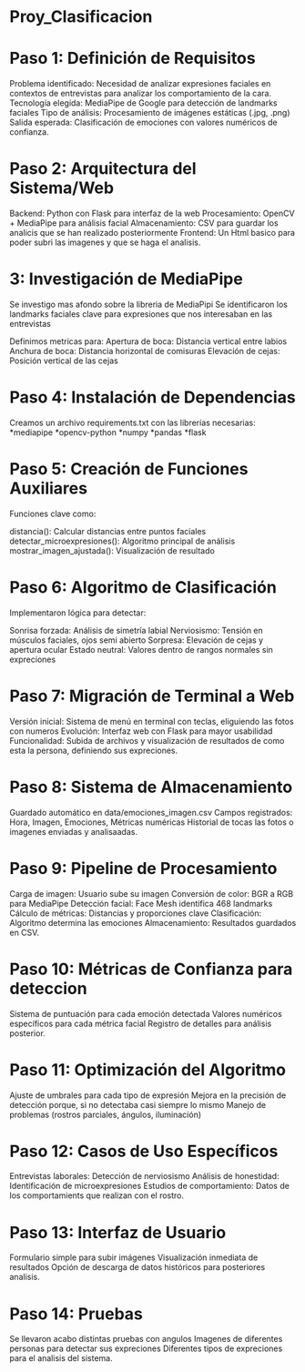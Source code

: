# Proy_Clasificacion

# Paso 1: Definición de Requisitos

Problema identificado: Necesidad de analizar expresiones faciales en contextos de entrevistas para analizar los comportamiento de la cara.
Tecnología elegida: MediaPipe de Google para detección de landmarks faciales
Tipo de análisis: Procesamiento de imágenes estáticas (.jpg, .png)
Salida esperada: Clasificación de emociones con valores numéricos de confianza.

# Paso 2: Arquitectura del Sistema/Web

Backend: Python con Flask para interfaz de la web
Procesamiento: OpenCV + MediaPipe para análisis facial
Almacenamiento: CSV para guardar los analicis que se han realizado posteriormente
Frontend: Un Html basico para poder subri las imagenes y que se haga el analisis.

# 3: Investigación de MediaPipe

Se investigo mas afondo sobre la libreria de MediaPipi
Se identificaron los landmarks faciales clave para expresiones que nos interesaban en las entrevistas

Definimos metricas para:
Apertura de boca: Distancia vertical entre labios
Anchura de boca: Distancia horizontal de comisuras
Elevación de cejas: Posición vertical de las cejas

# Paso 4: Instalación de Dependencias

Creamos un archivo requirements.txt con las librerías necesarias:
  *mediapipe
  *opencv-python
  *numpy
  *pandas
  *flask

# Paso 5: Creación de Funciones Auxiliares
Funciones clave como:

distancia(): Calcular distancias entre puntos faciales
detectar_microexpresiones(): Algoritmo principal de análisis
mostrar_imagen_ajustada(): Visualización de resultado

# Paso 6: Algoritmo de Clasificación
Implementaron lógica para detectar:

Sonrisa forzada: Análisis de simetría labial
Nerviosismo: Tensión en músculos faciales, ojos semi abierto
Sorpresa: Elevación de cejas y apertura ocular 
Estado neutral: Valores dentro de rangos normales sin expreciones

# Paso 7: Migración de Terminal a Web

Versión inicial: Sistema de menú en terminal con teclas, eliguiendo las fotos con numeros
Evolución: Interfaz web con Flask para mayor usabilidad
Funcionalidad: Subida de archivos y visualización de resultados de como esta la persona, definiendo sus expreciones. 

# Paso 8: Sistema de Almacenamiento

Guardado automático en data/emociones_imagen.csv
Campos registrados: Hora, Imagen, Emociones, Métricas numéricas
Historial de tocas las fotos o imagenes enviadas y analisaadas.

# Paso 9: Pipeline de Procesamiento

Carga de imagen: Usuario sube su imagen 
Conversión de color: BGR a RGB para MediaPipe
Detección facial: Face Mesh identifica 468 landmarks
Cálculo de métricas: Distancias y proporciones clave
Clasificación: Algoritmo determina las  emociones
Almacenamiento: Resultados guardados en CSV.

# Paso 10: Métricas de Confianza para deteccion

Sistema de puntuación para cada emoción detectada
Valores numéricos específicos para cada métrica facial
Registro de detalles para análisis posterior.

# Paso 11: Optimización del Algoritmo

Ajuste de umbrales para cada tipo de expresión
Mejora en la precisión de detección porque, si no detectaba casi siempre lo mismo
Manejo de problemas (rostros parciales, ángulos, iluminación)

# Paso 12: Casos de Uso Específicos

Entrevistas laborales: Detección de nerviosismo
Análisis de honestidad: Identificación de microexpresiones
Estudios de comportamiento: Datos de los comportamients que realizan con el rostro.

# Paso 13: Interfaz de Usuario

Formulario simple para subir imágenes
Visualización inmediata de resultados 
Opción de descarga de datos históricos para posteriores analisis.

# Paso 14: Pruebas

Se llevaron acabo distintas pruebas con angulos
Imagenes de diferentes personas para detectar sus expreciones
Diferentes tipos de expreciones para el analisis del sistema.
